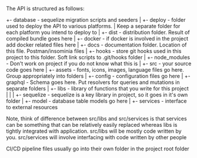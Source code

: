 The API is structured as follows:

+- database - sequelize migration scripts and seeders
|
+- deploy - folder used to deploy the API to various platforms.
|           Keep a separate folder for each platform you intend to deploy to
|
+- dist - distribution folder.  Result of compiled bundle goes here
|
+- docker - if docker is involved in the project add docker related files here
|
+- docs - documentation folder. Location of this file. Postman/insominia files
|
+- hooks - store git hooks used in this project to this folder.  Soft link scripts to .git/hooks folder
|
+- node_modules - Don't work on project if you do not know what this is
|
+- src - your source code goes here
    |
    +- assets - fonts, icons, images, language files go here.  Group appropriately into folders
    |
    +- config - configuration files go here
    |
    +- graphql - Schema goes here. Put resolvers for queries and mutations in separate folders
    |
    +- libs - library of functions that you write for this project
    |   |
    |   +- sequelize - sequelize is a key library in project, so it goes in it's own folder
    |
    +- model - database table models go here
    |
    +- services - interface to external resources


Note, think of difference between src/libs and src/services is that services can be something that can be relatively easily replaced whereas libs is tightly integrated with application.
src/libs will be mostly code written by you.
src/services will involve interfacing with code written by other people

CI/CD pipeline files usually go into their own folder in the project root folder